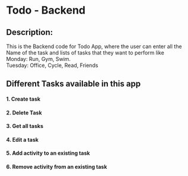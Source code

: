 # Todo - Backend

## Description:
This is the Backend code for Todo App, where the user can enter all the Name of the task and lists of tasks that they want to perform like<br>
Monday: Run, Gym, Swim. <br>
Tuesday: Office, Cycle, Read, Friends


## Different Tasks available in this app

#### 1. Create task
#### 2. Delete Task
#### 3. Get all tasks
#### 4. Edit a task
#### 5. Add activity to an existing task
#### 6. Remove activity from an existing task


